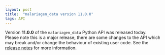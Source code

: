 ```yaml
---
layout: post
title:  "malariagen_data version 11.0.0"
tags: API
---
```


Version <strong>11.0.0</strong> of the `malariagen_data` Python API was released
today. Please note this is a major release, there are some changes to the API which may break and/or change the behaviour of existing user code. See the [release
notes](https://github.com/malariagen/malariagen-data-python/releases/tag/v11.0.0)
for more information.
